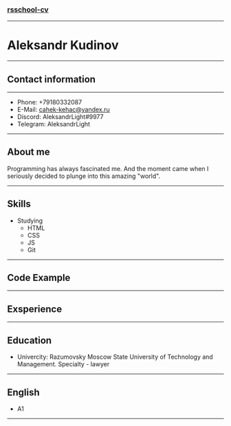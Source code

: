 ### [rsschool-cv](https://AleksandrLight.github.io/rsschool-cv/cv)
***
# Aleksandr Kudinov
***
## Contact information
***
* Phone: +79180332087
* E-Mail: cahek-kehac@yandex.ru
* Discord: AleksandrLight#9977
* Telegram: AleksandrLight
***
## About me
Programming has always fascinated me. And the moment came when I seriously decided to plunge into this amazing "world".
***
## Skills
* Studying
    * HTML
    * CSS
    * JS
    * Git
***
## Code Example
***
## Exsperience
***
## Education
* Univercity: Razumovsky Moscow State University of Technology and Management. Specialty - lawyer
***
## English
* A1
***



[def]: https://AleksandrLight.github.io/rsschool-cv/cv